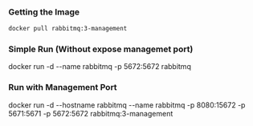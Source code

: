 ### Getting the Image
````bash
docker pull rabbitmq:3-management
````
### Simple Run (Without expose managemet port)
docker run -d --name rabbitmq -p 5672:5672 rabbitmq

### Run with Management Port
docker run -d --hostname rabbitmq --name rabbitmq -p 8080:15672 -p 5671:5671 -p 5672:5672 rabbitmq:3-management
